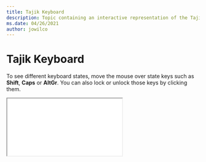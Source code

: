 ```yaml
--- 
title: Tajik Keyboard 
description: Topic containing an interactive representation of the Tajik Keyboard 
ms.date: 04/26/2021 
author: jowilco 
--- 
```

 
# Tajik Keyboard 
 
To see different keyboard states, move the mouse over state keys such as **Shift**, **Caps** or **AltGr**. You can also lock or unlock those keys by clicking them. 
 
<iframe src="kbdtajik.html"></iframe> 

